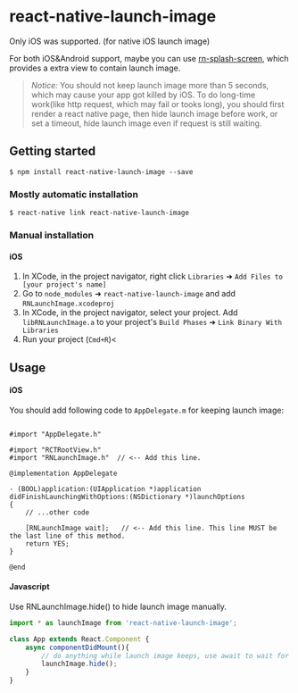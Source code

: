 
# react-native-launch-image

Only iOS was supported. (for native iOS launch image)

For both iOS&Android support, maybe you can use [rn-splash-screen](https://github.com/mehcode/rn-splash-screen/blob/master/docs/ios.md), 
which provides a extra view to contain launch image.

> *Notice:* You should not keep launch image more than 5 seconds, which 
may cause your app got killed by iOS. To do long-time work(like http 
request, which may fail or tooks long), you should first render a react 
native page, then hide launch image before work, or set a timeout, hide 
launch image even if request is still waiting.

## Getting started

`$ npm install react-native-launch-image --save`

### Mostly automatic installation

`$ react-native link react-native-launch-image`

### Manual installation

#### iOS

1. In XCode, in the project navigator, right click `Libraries` ➜ `Add Files to [your project's name]`
2. Go to `node_modules` ➜ `react-native-launch-image` and add `RNLaunchImage.xcodeproj`
3. In XCode, in the project navigator, select your project. Add `libRNLaunchImage.a` to your project's `Build Phases` ➜ `Link Binary With Libraries`
4. Run your project (`Cmd+R`)<

## Usage

#### iOS

You should add following code to `AppDelegate.m` for keeping launch image:
 
```obj-c

#import "AppDelegate.h"

#import "RCTRootView.h"
#import "RNLaunchImage.h"  // <-- Add this line.

@implementation AppDelegate

- (BOOL)application:(UIApplication *)application didFinishLaunchingWithOptions:(NSDictionary *)launchOptions
{
    // ...other code
    
    [RNLaunchImage wait];   // <-- Add this line. This line MUST be the last line of this method.
    return YES;
}

@end

```


#### Javascript
 
Use RNLaunchImage.hide() to hide launch image manually. 

```javascript
import * as launchImage from 'react-native-launch-image';

class App extends React.Component {
    async componentDidMount(){
        // do anything while launch image keeps, use await to wait for an async task.
        launchImage.hide();
    }
}
```
